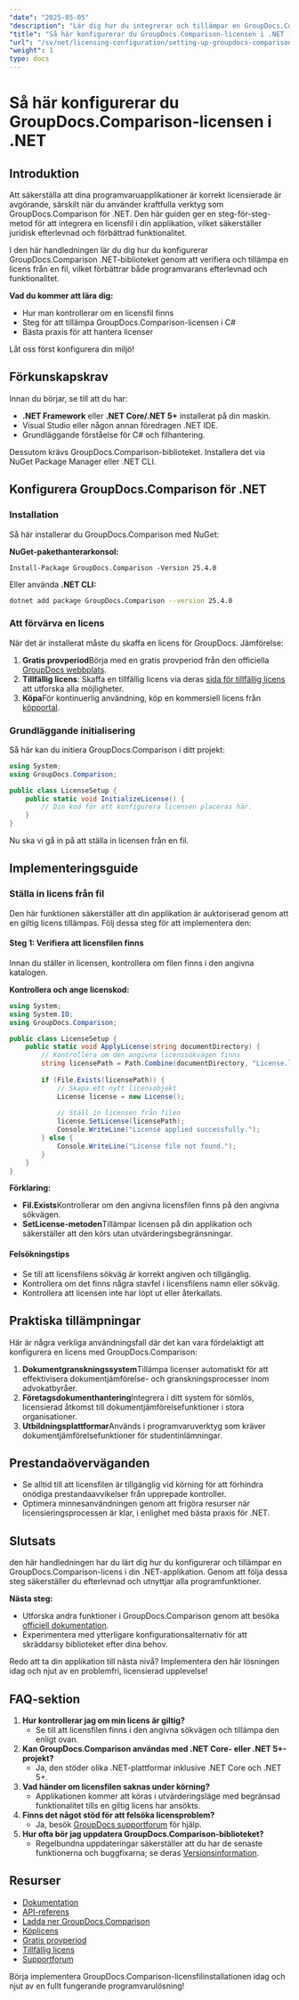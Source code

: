 ```yaml
---
"date": "2025-05-05"
"description": "Lär dig hur du integrerar och tillämpar en GroupDocs.Comparison-licensfil i dina .NET-applikationer för sömlös programvaruefterlevnad och funktionalitet."
"title": "Så här konfigurerar du GroupDocs.Comparison-licensen i .NET - en steg-för-steg-guide"
"url": "/sv/net/licensing-configuration/setting-up-groupdocs-comparison-license-net/"
"weight": 1
type: docs
---
```

# Så här konfigurerar du GroupDocs.Comparison-licensen i .NET

## Introduktion

Att säkerställa att dina programvaruapplikationer är korrekt licensierade är avgörande, särskilt när du använder kraftfulla verktyg som GroupDocs.Comparison för .NET. Den här guiden ger en steg-för-steg-metod för att integrera en licensfil i din applikation, vilket säkerställer juridisk efterlevnad och förbättrad funktionalitet.

I den här handledningen lär du dig hur du konfigurerar GroupDocs.Comparison .NET-biblioteket genom att verifiera och tillämpa en licens från en fil, vilket förbättrar både programvarans efterlevnad och funktionalitet.

**Vad du kommer att lära dig:**
- Hur man kontrollerar om en licensfil finns
- Steg för att tillämpa GroupDocs.Comparison-licensen i C#
- Bästa praxis för att hantera licenser

Låt oss först konfigurera din miljö!

## Förkunskapskrav

Innan du börjar, se till att du har:
- **.NET Framework** eller **.NET Core/.NET 5+** installerat på din maskin.
- Visual Studio eller någon annan föredragen .NET IDE.
- Grundläggande förståelse för C# och filhantering.

Dessutom krävs GroupDocs.Comparison-biblioteket. Installera det via NuGet Package Manager eller .NET CLI.

## Konfigurera GroupDocs.Comparison för .NET

### Installation

Så här installerar du GroupDocs.Comparison med NuGet:

**NuGet-pakethanterarkonsol:**
```shell
Install-Package GroupDocs.Comparison -Version 25.4.0
```
Eller använda **.NET CLI:**
```bash
dotnet add package GroupDocs.Comparison --version 25.4.0
```

### Att förvärva en licens

När det är installerat måste du skaffa en licens för GroupDocs. Jämförelse:
1. **Gratis provperiod**Börja med en gratis provperiod från den officiella [GroupDocs webbplats](https://releases.groupdocs.com/comparison/net/).
2. **Tillfällig licens**: Skaffa en tillfällig licens via deras [sida för tillfällig licens](https://purchase.groupdocs.com/temporary-license/) att utforska alla möjligheter.
3. **Köpa**För kontinuerlig användning, köp en kommersiell licens från [köpportal](https://purchase.groupdocs.com/buy).

### Grundläggande initialisering

Så här kan du initiera GroupDocs.Comparison i ditt projekt:

```csharp
using System;
using GroupDocs.Comparison;

public class LicenseSetup {
    public static void InitializeLicense() {
        // Din kod för att konfigurera licensen placeras här.
    }
}
```

Nu ska vi gå in på att ställa in licensen från en fil.

## Implementeringsguide

### Ställa in licens från fil

Den här funktionen säkerställer att din applikation är auktoriserad genom att en giltig licens tillämpas. Följ dessa steg för att implementera den:

#### Steg 1: Verifiera att licensfilen finns

Innan du ställer in licensen, kontrollera om filen finns i den angivna katalogen.

**Kontrollera och ange licenskod:**
```csharp
using System;
using System.IO;
using GroupDocs.Comparison;

public class LicenseSetup {
    public static void ApplyLicense(string documentDirectory) {
        // Kontrollera om den angivna licenssökvägen finns
        string licensePath = Path.Combine(documentDirectory, "License.lic");
        
        if (File.Exists(licensePath)) {
            // Skapa ett nytt licensobjekt
            License license = new License();
            
            // Ställ in licensen från filen
            license.SetLicense(licensePath);
            Console.WriteLine("License applied successfully.");
        } else {
            Console.WriteLine("License file not found.");
        }
    }
}
```

**Förklaring:**
- **Fil.Exists**Kontrollerar om den angivna licensfilen finns på den angivna sökvägen.
- **SetLicense-metoden**Tillämpar licensen på din applikation och säkerställer att den körs utan utvärderingsbegränsningar.

#### Felsökningstips

- Se till att licensfilens sökväg är korrekt angiven och tillgänglig.
- Kontrollera om det finns några stavfel i licensfilens namn eller sökväg.
- Kontrollera att licensen inte har löpt ut eller återkallats.

## Praktiska tillämpningar

Här är några verkliga användningsfall där det kan vara fördelaktigt att konfigurera en licens med GroupDocs.Comparison:
1. **Dokumentgranskningssystem**Tillämpa licenser automatiskt för att effektivisera dokumentjämförelse- och granskningsprocesser inom advokatbyråer.
2. **Företagsdokumenthantering**Integrera i ditt system för sömlös, licensierad åtkomst till dokumentjämförelsefunktioner i stora organisationer.
3. **Utbildningsplattformar**Används i programvaruverktyg som kräver dokumentjämförelsefunktioner för studentinlämningar.

## Prestandaöverväganden

- Se alltid till att licensfilen är tillgänglig vid körning för att förhindra onödiga prestandaavvikelser från upprepade kontroller.
- Optimera minnesanvändningen genom att frigöra resurser när licensieringsprocessen är klar, i enlighet med bästa praxis för .NET.

## Slutsats

den här handledningen har du lärt dig hur du konfigurerar och tillämpar en GroupDocs.Comparison-licens i din .NET-applikation. Genom att följa dessa steg säkerställer du efterlevnad och utnyttjar alla programfunktioner. 

**Nästa steg:**
- Utforska andra funktioner i GroupDocs.Comparison genom att besöka [officiell dokumentation](https://docs.groupdocs.com/comparison/net/).
- Experimentera med ytterligare konfigurationsalternativ för att skräddarsy biblioteket efter dina behov.

Redo att ta din applikation till nästa nivå? Implementera den här lösningen idag och njut av en problemfri, licensierad upplevelse!

## FAQ-sektion

1. **Hur kontrollerar jag om min licens är giltig?**
   - Se till att licensfilen finns i den angivna sökvägen och tillämpa den enligt ovan.
2. **Kan GroupDocs.Comparison användas med .NET Core- eller .NET 5+-projekt?**
   - Ja, den stöder olika .NET-plattformar inklusive .NET Core och .NET 5+.
3. **Vad händer om licensfilen saknas under körning?**
   - Applikationen kommer att köras i utvärderingsläge med begränsad funktionalitet tills en giltig licens har ansökts.
4. **Finns det något stöd för att felsöka licensproblem?**
   - Ja, besök [GroupDocs supportforum](https://forum.groupdocs.com/c/comparison/) för hjälp.
5. **Hur ofta bör jag uppdatera GroupDocs.Comparison-biblioteket?**
   - Regelbundna uppdateringar säkerställer att du har de senaste funktionerna och buggfixarna; se deras [Versionsinformation](https://releases.groupdocs.com/comparison/net/).

## Resurser
- [Dokumentation](https://docs.groupdocs.com/comparison/net/)
- [API-referens](https://reference.groupdocs.com/comparison/net/)
- [Ladda ner GroupDocs.Comparison](https://releases.groupdocs.com/comparison/net/)
- [Köplicens](https://purchase.groupdocs.com/buy)
- [Gratis provperiod](https://releases.groupdocs.com/comparison/net/)
- [Tillfällig licens](https://purchase.groupdocs.com/temporary-license/)
- [Supportforum](https://forum.groupdocs.com/c/comparison/)

Börja implementera GroupDocs.Comparison-licensfilinstallationen idag och njut av en fullt fungerande programvarulösning!